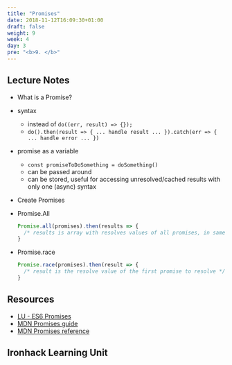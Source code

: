 ```yaml
---
title: "Promises"
date: 2018-11-12T16:09:30+01:00
draft: false
weight: 9
week: 4
day: 3
pre: "<b>9. </b>"
---
```


## Lecture Notes

- What is a Promise?
- syntax

  - instead of `do((err, result) => {});`
  - `do().then(result => { ... handle result ... }).catch(err => { ... handle error ... })`

- promise as a variable
  - `const promiseToDoSomething = doSomething()`
  - can be passed around
  - can be stored, useful for accessing unresolved/cached results with only one (async) syntax

- Create Promises

- Promise.All
  ```javascript
  Promise.all(promises).then(results => {
    /* results is array with resolves values of all promises, in same order  */
  }
  ```
- Promise.race
  ```javascript
  Promise.race(promises).then(result => {
    /* result is the resolve value of the first promise to resolve */
  }
  ```


<!-- - late binding
  - binding after the promise has been resolved/rejected still possible
  - then/catch will still be invoked

- multiple binding
  - `promiseToDoSomething.then(result => { ...do things... })`
  - `promiseToDoSomething.then(result => { ...do more things... })`

- chaining results

  - return value of `.then()` callback is given as argument to the chained `.then()` callback
  - `do1().then(resultOfDo1 => do2(resultOfDo1)).then(resultOfDo2 => { ... })` -->

<!-- - synchronizing parallel work

  - given array of promises
  - wait for all to resolve


- DRY error handling

```javascript
doSomething().then(result => {
    return doSomethingElse(result);
  })
  .then(resultOfSomethingElse => { })
  .catch(err => {
    /* err is error of doSomething() OR doSomethingElse() */
  });
```
 -->
<!-- - creating a function that returns a promise

  ```javascript
  const doSomething = function () {
    return new Promise((resolve, reject) => {
      // call resolve(value) when you have the result
      // call reject(error) or throw new Error('error')
    });
  };
  ``` -->
<!-- 
- creating pre-resolved/pre-rejected promises

  - `const resolved = Promise.resolve(value);`
  - `const rejected = Promise.reject(error);` -->

## Resources

- [LU - ES6 Promises](http://learn.ironhack.com/#/learning_unit/3979)
- [MDN Promises guide](https://developer.mozilla.org/en-US/docs/Web/JavaScript/Guide/Using_promises)
- [MDN Promises reference](https://developer.mozilla.org/en-US/docs/Web/JavaScript/Reference/Global_Objects/Promise)

## Ironhack Learning Unit
